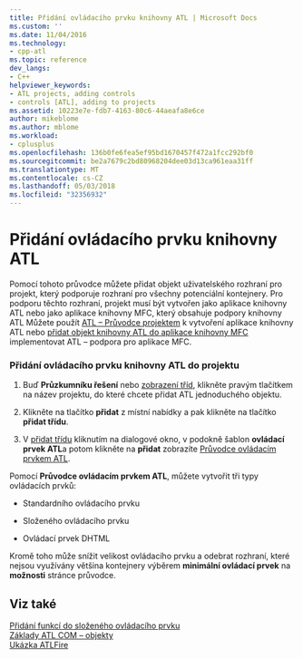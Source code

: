 ```yaml
---
title: Přidání ovládacího prvku knihovny ATL | Microsoft Docs
ms.custom: ''
ms.date: 11/04/2016
ms.technology:
- cpp-atl
ms.topic: reference
dev_langs:
- C++
helpviewer_keywords:
- ATL projects, adding controls
- controls [ATL], adding to projects
ms.assetid: 10223e7e-fdb7-4163-80c6-44aeafa8e6ce
author: mikeblome
ms.author: mblome
ms.workload:
- cplusplus
ms.openlocfilehash: 136b0fe6fea5ef95bd1670457f472a1fcc292bf0
ms.sourcegitcommit: be2a7679c2bd80968204dee03d13ca961eaa31ff
ms.translationtype: MT
ms.contentlocale: cs-CZ
ms.lasthandoff: 05/03/2018
ms.locfileid: "32356932"
---
```

# <a name="adding-an-atl-control"></a>Přidání ovládacího prvku knihovny ATL
Pomocí tohoto průvodce můžete přidat objekt uživatelského rozhraní pro projekt, který podporuje rozhraní pro všechny potenciální kontejnery. Pro podporu těchto rozhraní, projekt musí být vytvořen jako aplikace knihovny ATL nebo jako aplikace knihovny MFC, který obsahuje podpory knihovny ATL Můžete použít [ATL – Průvodce projektem](../../atl/reference/atl-project-wizard.md) k vytvoření aplikace knihovny ATL nebo [přidat objekt knihovny ATL do aplikace knihovny MFC](../../mfc/reference/adding-atl-support-to-your-mfc-project.md) implementovat ATL – podpora pro aplikace MFC.  
  
### <a name="to-add-an-atl-control-to-your-project"></a>Přidání ovládacího prvku knihovny ATL do projektu  
  
1.  Buď **Průzkumníku řešení** nebo [zobrazení tříd](http://msdn.microsoft.com/en-us/8d7430a9-3e33-454c-a9e1-a85e3d2db925), klikněte pravým tlačítkem na název projektu, do které chcete přidat ATL jednoduchého objektu.  
  
2.  Klikněte na tlačítko **přidat** z místní nabídky a pak klikněte na tlačítko **přidat třídu**.  
  
3.  V [přidat třídu](../../ide/add-class-dialog-box.md) kliknutím na dialogové okno, v podokně šablon **ovládací prvek ATL**a potom klikněte na **přidat** zobrazíte [Průvodce ovládacím prvkem ATL](../../atl/reference/atl-control-wizard.md).  
  
 Pomocí **Průvodce ovládacím prvkem ATL**, můžete vytvořit tři typy ovládacích prvků:  
  
-   Standardního ovládacího prvku  
  
-   Složeného ovládacího prvku  
  
-   Ovládací prvek DHTML  
  
 Kromě toho může snížit velikost ovládacího prvku a odebrat rozhraní, které nejsou využívány většina kontejnery výběrem **minimální ovládací prvek** na **možnosti** stránce průvodce.  
  
## <a name="see-also"></a>Viz také  
 [Přidání funkcí do složeného ovládacího prvku](../../atl/adding-functionality-to-the-composite-control.md)   
 [Základy ATL COM – objekty](../../atl/fundamentals-of-atl-com-objects.md)   
 [Ukázka ATLFire](http://msdn.microsoft.com/en-us/5b2649f1-f45b-4cfb-9c4b-4d9459c26b09)

